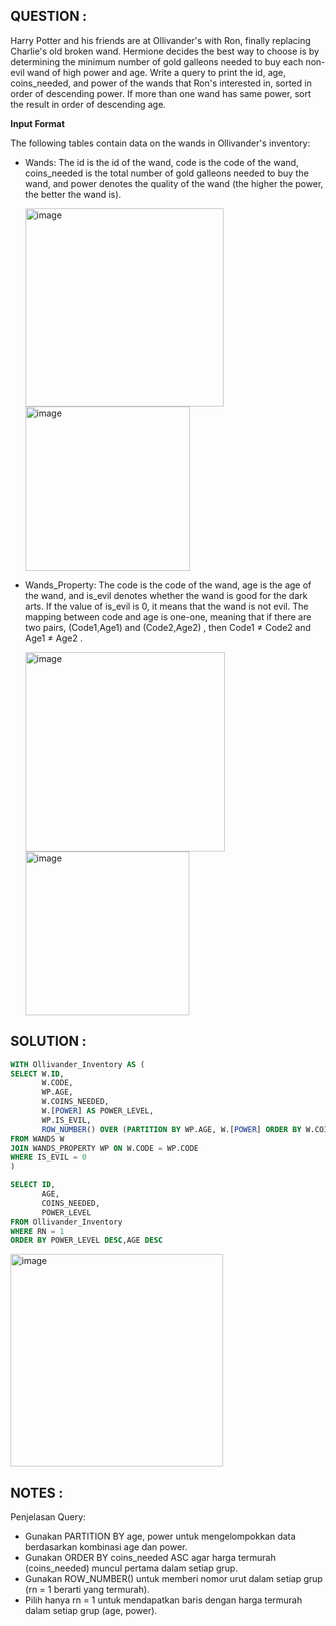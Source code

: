 ## QUESTION :
Harry Potter and his friends are at Ollivander's with Ron, finally replacing Charlie's old broken wand.
Hermione decides the best way to choose is by determining the minimum number of gold galleons needed to buy each non-evil 
wand of high power and age. Write a query to print the id, age, coins_needed, and power of the wands that Ron's interested 
in, sorted in order of descending power. If more than one wand has same power, sort the result in order of descending age.

**Input Format**

The following tables contain data on the wands in Ollivander's inventory:

- Wands: The id is the id of the wand, code is the code of the wand, coins_needed is the total number of gold galleons needed 
  to buy the wand, and power denotes the quality of the wand (the higher the power, the better the wand is).

  <img width="317" alt="image" src="https://github.com/user-attachments/assets/e7be2223-a6b0-4597-a2d8-dedcfe606f84" />  <img width="263" alt="image" src="https://github.com/user-attachments/assets/e5d8bde4-59b5-4f46-a4b8-83036642ea37" />


- Wands_Property: The code is the code of the wand, age is the age of the wand, and is_evil denotes whether the wand is good
  for the dark arts. If the value of is_evil is 0, it means that the wand is not evil. The mapping between code and age is
  one-one, meaning that if there are two pairs, (Code1,Age1) and (Code2,Age2) , then Code1 ≠ Code2 and Age1  ≠ Age2 .

  <img width="319" alt="image" src="https://github.com/user-attachments/assets/8fcdf666-6ce1-4304-8b33-bb77f65b9e4c" />  <img width="262" alt="image" src="https://github.com/user-attachments/assets/d5126823-cdfd-4113-967f-475df0cffb90" />

## SOLUTION :
```SQL
WITH Ollivander_Inventory AS (
SELECT W.ID,
       W.CODE,
       WP.AGE,
       W.COINS_NEEDED,
       W.[POWER] AS POWER_LEVEL,
       WP.IS_EVIL,
       ROW_NUMBER() OVER (PARTITION BY WP.AGE, W.[POWER] ORDER BY W.COINS_NEEDED ASC) AS RN
FROM WANDS W
JOIN WANDS_PROPERTY WP ON W.CODE = WP.CODE
WHERE IS_EVIL = 0
)

SELECT ID,
       AGE,
       COINS_NEEDED,
       POWER_LEVEL
FROM Ollivander_Inventory
WHERE RN = 1
ORDER BY POWER_LEVEL DESC,AGE DESC
```
<img width="340" alt="image" src="https://github.com/user-attachments/assets/2391e466-3b86-4b59-b3ee-c8e770173f8c" />

## NOTES :
Penjelasan Query:
- Gunakan PARTITION BY age, power untuk mengelompokkan data berdasarkan kombinasi age dan power.
- Gunakan ORDER BY coins_needed ASC agar harga termurah (coins_needed) muncul pertama dalam setiap grup.
- Gunakan ROW_NUMBER() untuk memberi nomor urut dalam setiap grup (rn = 1 berarti yang termurah).
- Pilih hanya rn = 1 untuk mendapatkan baris dengan harga termurah dalam setiap grup (age, power).


